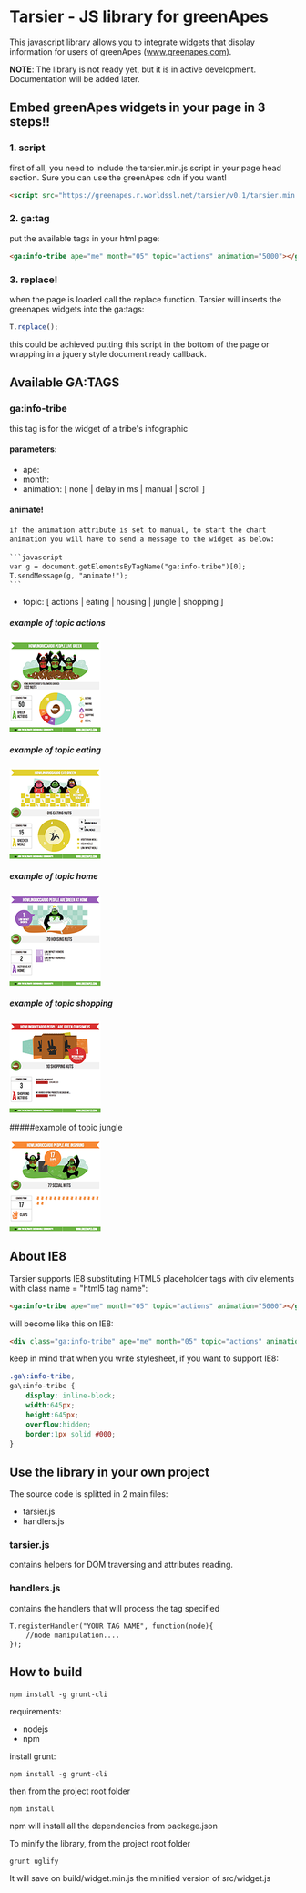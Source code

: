 Tarsier - JS library for greenApes
==================================
This javascript library allows you to integrate widgets that display information for
users of greenApes (www.greenapes.com).

**NOTE**: The library is not ready yet, but it is in active development. Documentation will be added later.



Embed greenApes widgets in your page in 3 steps!!
----------------------------------------------------------
### 1. script

first of all, you need to include the tarsier.min.js script in your page head section.
Sure you can use the greenApes cdn if you want!

```html
<script src="https://greenapes.r.worldssl.net/tarsier/v0.1/tarsier.min.js"></script>
```

### 2. ga:tag

put the available tags in your html page:

```html
<ga:info-tribe ape="me" month="05" topic="actions" animation="5000"></ga:info-tribe>
```

### 3. replace!

when the page is loaded call the replace function. Tarsier will inserts the greenapes widgets into the ga:tags:

```javascript
T.replace();
```

this could be achieved putting this script in the bottom of the page or wrapping in a jquery style document.ready callback.


Available GA:TAGS
-----------------

### ga:info-tribe
this tag is for the widget of a tribe's infographic

#### parameters:

* ape: 
* month:
* animation: [ none | delay in ms | manual | scroll ]

#### animate!

    if the animation attribute is set to manual, to start the chart animation you will have to send a message to the widget as below:

    ```javascript
    var g = document.getElementsByTagName("ga:info-tribe")[0];
    T.sendMessage(g, "animate!");
    ```


* topic: [ actions | eating | housing | jungle | shopping ]

##### example of topic actions

![](assets/ga_info-tribe_actions.png)

##### example of topic eating

![](assets/ga_info-tribe_eating.png)

##### example of topic home

![](assets/ga_info-tribe_home.png)

##### example of topic shopping

![](assets/ga_info-tribe_shopping.png)

#####example of topic jungle

![](assets/ga_info-tribe_social.png)

About IE8
---------
Tarsier supports IE8 substituting HTML5 placeholder tags with div elements with class name = "html5 tag name":

```html
<ga:info-tribe ape="me" month="05" topic="actions" animation="5000"></ga:info-tribe>
```

will become like this on IE8:

```html
<div class="ga:info-tribe" ape="me" month="05" topic="actions" animation="5000"></ga:info-tribe>
```

keep in mind that when you write stylesheet, if you want to support IE8:

```css
.ga\:info-tribe,
ga\:info-tribe {
	display: inline-block;
	width:645px;
	height:645px;
	overflow:hidden;
	border:1px solid #000;
}
```

Use the library in your own project
-----------------------------------
The source code is splitted in 2 main files:

* tarsier.js
* handlers.js

### tarsier.js
contains helpers for DOM traversing and attributes reading.
### handlers.js
contains the handlers that will process the tag specified


```
T.registerHandler("YOUR TAG NAME", function(node){
    //node manipulation....
});
```

How to build
------------
```
npm install -g grunt-cli
```

requirements:

 - nodejs
 - npm

install grunt:
```
npm install -g grunt-cli
```

then from the project root folder
```
npm install
```

npm will install all the dependencies from package.json

To minify the library, from the project root folder

```
grunt uglify
```

It will save on build/widget.min.js the minified version of src/widget.js
